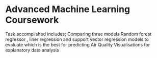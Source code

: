 # Advanced Machine Learning Coursework
Task accomplished includes;
Comparing three models Random forest regressor , liner regression and support vector regression models to evaluate which is the best for predicting Air Quality 
Visualisations for explanatory data analysis
